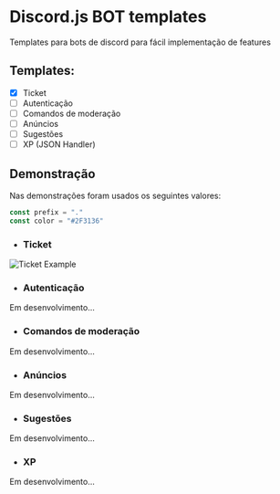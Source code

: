 # Discord.js BOT templates
Templates para bots de discord para fácil implementação de features

## Templates:
- [x] Ticket
- [ ] Autenticação
- [ ] Comandos de moderação
- [ ] Anúncios
- [ ] Sugestões
- [ ] XP (JSON Handler)

## Demonstração
Nas demonstrações foram usados os seguintes valores:
```js
const prefix = "."
const color = "#2F3136"
```

- ### Ticket

![Ticket Example](assets/ticket.gif)

- ### Autenticação

Em desenvolvimento...

- ### Comandos de moderação

Em desenvolvimento...

- ### Anúncios

Em desenvolvimento...

- ### Sugestões

Em desenvolvimento...

- ### XP

Em desenvolvimento...

